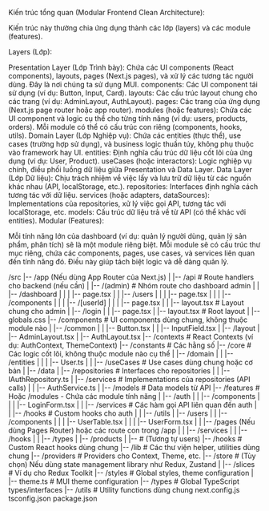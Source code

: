 Kiến trúc tổng quan (Modular Frontend Clean Architecture):

Kiến trúc này thường chia ứng dụng thành các lớp (layers) và các module (features).

Layers (Lớp):

Presentation Layer (Lớp Trình bày): Chứa các UI components (React components), layouts, pages (Next.js pages), và xử lý các tương tác người dùng. Đây là nơi chúng ta sử dụng MUI.
components: Các UI component tái sử dụng (ví dụ: Button, Input, Card).
layouts: Các cấu trúc layout chung cho các trang (ví dụ: AdminLayout, AuthLayout).
pages: Các trang của ứng dụng (Next.js page router hoặc app router).
modules (hoặc features): Chứa các UI component và logic cụ thể cho từng tính năng (ví dụ: users, products, orders). Mỗi module có thể có cấu trúc con riêng (components, hooks, utils).
Domain Layer (Lớp Nghiệp vụ): Chứa các entities (thực thể), use cases (trường hợp sử dụng), và business logic thuần túy, không phụ thuộc vào framework hay UI.
entities: Định nghĩa cấu trúc dữ liệu cốt lõi của ứng dụng (ví dụ: User, Product).
useCases (hoặc interactors): Logic nghiệp vụ chính, điều phối luồng dữ liệu giữa Presentation và Data Layer.
Data Layer (Lớp Dữ liệu): Chịu trách nhiệm về việc lấy và lưu trữ dữ liệu từ các nguồn khác nhau (API, localStorage, etc.).
repositories: Interfaces định nghĩa cách tương tác với dữ liệu.
services (hoặc adapters, dataSources): Implementations của repositories, xử lý việc gọi API, tương tác với localStorage, etc.
models: Cấu trúc dữ liệu trả về từ API (có thể khác với entities).
Modular (Features):

Mỗi tính năng lớn của dashboard (ví dụ: quản lý người dùng, quản lý sản phẩm, phân tích) sẽ là một module riêng biệt.
Mỗi module sẽ có cấu trúc thư mục riêng, chứa các components, pages, use cases, và services liên quan đến tính năng đó. Điều này giúp tách biệt logic và dễ dàng quản lý.

/src
|-- /app (Nếu dùng App Router của Next.js)
|   |-- /api # Route handlers cho backend (nếu cần)
|   |-- /(admin) # Nhóm route cho dashboard admin
|   |   |-- /dashboard
|   |   |   |-- page.tsx
|   |   |-- /users
|   |   |   |-- page.tsx
|   |   |   |-- /components
|   |   |   |-- /[userId]
|   |   |       |-- page.tsx
|   |   |-- layout.tsx # Layout chung cho admin
|   |-- /login
|   |   |-- page.tsx
|   |-- layout.tsx # Root layout
|   |-- globals.css
|-- /components # UI components dùng chung, không thuộc module nào
|   |-- /common
|   |   |-- Button.tsx
|   |   |-- InputField.tsx
|   |-- /layout
|       |-- AdminLayout.tsx
|       |-- AuthLayout.tsx
|-- /contexts # React Contexts (ví dụ: AuthContext, ThemeContext)
|-- /constants # Các hằng số
|-- /core # Các logic cốt lõi, không thuộc module nào cụ thể
|   |-- /domain
|   |   |-- /entities
|   |   |   |-- User.ts
|   |   |-- /useCases # Use cases dùng chung hoặc cơ bản
|   |-- /data
|       |-- /repositories # Interfaces cho repositories
|       |   |-- IAuthRepository.ts
|       |-- /services # Implementations của repositories (API calls)
|       |   |-- AuthService.ts
|       |-- /models # Data models từ API
|-- /features # Hoặc /modules - Chứa các module tính năng
|   |-- /auth
|   |   |-- /components
|   |   |   |-- LoginForm.tsx
|   |   |-- /services # Các hàm gọi API liên quan đến auth
|   |   |-- /hooks # Custom hooks cho auth
|   |   |-- /utils
|   |-- /users
|   |   |-- /components
|   |   |   |-- UserTable.tsx
|   |   |   |-- UserForm.tsx
|   |   |-- /pages (Nếu dùng Pages Router) hoặc các route con trong /app
|   |   |-- /services
|   |   |-- /hooks
|   |   |-- /types
|   |-- /products
|       |-- # (Tương tự users)
|-- /hooks # Custom React hooks dùng chung
|-- /lib # Các thư viện helper, utilities dùng chung
|-- /providers # Providers cho Context, Theme, etc.
|-- /store # (Tùy chọn) Nếu dùng state management library như Redux, Zustand
|   |-- /slices # Ví dụ cho Redux Toolkit
|-- /styles # Global styles, theme configuration
|   |-- theme.ts # MUI theme configuration
|-- /types # Global TypeScript types/interfaces
|-- /utils # Utility functions dùng chung
next.config.js
tsconfig.json
package.json
